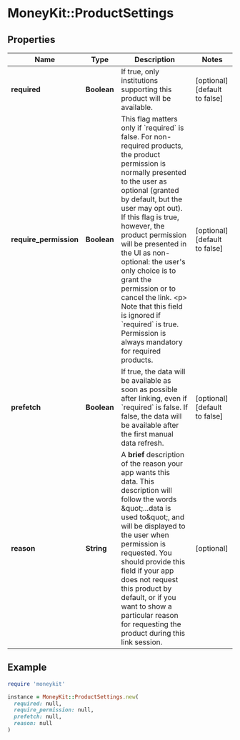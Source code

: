 # MoneyKit::ProductSettings

## Properties

| Name | Type | Description | Notes |
| ---- | ---- | ----------- | ----- |
| **required** | **Boolean** | If true, only institutions supporting this product will be available. | [optional][default to false] |
| **require_permission** | **Boolean** | This flag matters only if &#x60;required&#x60; is false.  For non-required products,         the product permission is normally presented to the user as optional (granted by default, but the user may         opt out).  If this flag is true, however, the product permission will be presented in the UI as non-optional:         the user&#39;s only choice is to grant the permission or to cancel the link.         &lt;p&gt;         Note that this field is ignored if &#x60;required&#x60; is true.  Permission is always mandatory for required products. | [optional][default to false] |
| **prefetch** | **Boolean** | If true, the data will be available as soon as possible after linking, even if &#x60;required&#x60; is false. If false, the data will be available after the first manual data refresh. | [optional][default to false] |
| **reason** | **String** | A **brief** description of the reason your app wants this data.         This description will follow the words \&quot;...data is used to\&quot;, and will be displayed         to the user when permission is requested.  You should provide this field if your         app does not request this product by default, or if you want to show a particular         reason for requesting the product during this link session. | [optional] |

## Example

```ruby
require 'moneykit'

instance = MoneyKit::ProductSettings.new(
  required: null,
  require_permission: null,
  prefetch: null,
  reason: null
)
```

